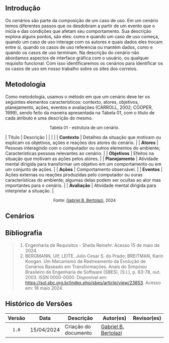 ## Introdução
Os cenários são parte da composição de um caso de uso. Em um cenário temos diferentes passos que os desdobram a partir de um evento que o inicia e das condições que afetam seu comportamento. Sua descrição explora alguns pontos, são eles: como e quando um caso de uso começa, quando um caso de uso interage com os autores e quais dados eles trocam entre si, quando os casos de uso referencia ou mantém dados, como e quando os casos de uso terminam. Na descrição do cenário não abordamos aspectos de interface gráfica com o usuário, ou qualquer requisito funcional. Com isso identificaremos os cenários para identificar os os casos de uso em nosso trabalho sobre os sites dos correios.

## Metodologia
Como metodologia, usamos o método em que um cenário deve ter os seguintes elementos característicos: contexto, atores, objetivos, planejamento, ações, eventos e avaliações (CARROLL, 2002; COOPER, 1999), sendo feito da maneira apresentada na Tabela 01, com o título de cada atributo e uma descrição do mesmo.

<font size="2"><p style="text-align: center">Tabela 01 - estrutura de um cenário.</p></font>

| Título | Descrição |
|  |  |
| **Contexto** | Detalhes da situação que motivam ou explicam os objetivos, ações e reações dos atores do cenário. |
| **Atores** | Pessoas interagindo com o computador ou outros elementos do ambiente; Características pessoas relevantes ao cenário. |
| **Objetivos** | Efeitos na situação que motivam as ações pelos atores. |
| **Planejamento** | Atividade mental dirigida para transformar um objetivo em um comportamento ou em um conjunto de ações. |
| **Ações** | Comportamento observável. |
| **Eventos** | Ações externas ou reações produzidas pelo computador ou ouras características do ambiente; algumas delas podem ser ocultas ao ator mas importantes para o cenário. |
| **Avaliação** | Atividade mental dirigida para interpretar a situação. |

<font size="2"><p style="text-align: center">Fonte: [Gabriel B. Bertolazi](https://github.com/Bertolazi), 2024</p></font>

## Cenários 


## Bibliografia
> 1. Engenharia de Requisitos - Sheila Reinehr. Acesso 15 de maio de 2024.
> 2. BERGMANN, Ulf; LEITE, Julio Cesar S. do Prado; BREITMAN, Karin Koogan. Um Mecanismo de Rastreamento da Evolução de Cenários Baseado em Transformações. Anais do Simpósio Brasileiro de Engenharia de Software (SBES), [S.l.], p. 63-78, out. 2003. ISSN 0000-0000. Disponível em: <https://sol.sbc.org.br/index.php/sbes/article/view/23853>. Acesso em: 18 maio 2024.

## Histórico de Versões

| Versão | Data | Descrição | Autor(es) | Revisor(es) |
| :----: | :--: | --------- | ----------- | ------ |
| `1.0`  | 15/04/2024 | Criação do documento | [Gabriel B. Bertolazi](https://github.com/Bertolazi) | |